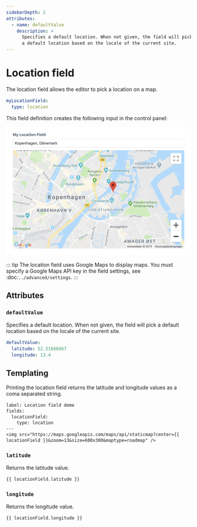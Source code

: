 ```yaml
---
sidebarDepth: 2
attributes:
  - name: defaultValue
    description: >
      Specifies a default location. When not given, the field will pick
      a default location based on the locale of the current site.
---
```


# Location field

The location field allows the editor to pick a location on a map.

```yaml
myLocationField:
  type: location
```

This field definition creates the following input in the control panel:

![A location field in the control panel](./images/location-field-01.png)

::: tip
The location field uses Google Maps to display maps. You must specify
a Google Maps API key in the field settings, see :doc:`../advanced/settings`.
:::

## Attributes

<tcf-field-attribs :attributes="$page.frontmatter.attributes" />

### `defaultValue`

Specifies a default location. When not given, the field will pick
a default location based on the locale of the current site.

```yaml
defaultValue:
  latitude: 52.51666667
  longitude: 13.4
```

## Templating

Printing the location field returns the latitude and longitude values
as a coma separated string.

```twig
label: Location field demo
fields:
  locationField:
    type: location
---
<img src="https://maps.googleapis.com/maps/api/staticmap?center={{ locationField }}&zoom=13&size=600x300&maptype=roadmap" />
```

### `latitude`

Returns the latitude value.

```twig
{{ locationField.latitude }}
```

### `longitude`

Returns the longitude value.

```twig
{{ locationField.longitude }}
```
